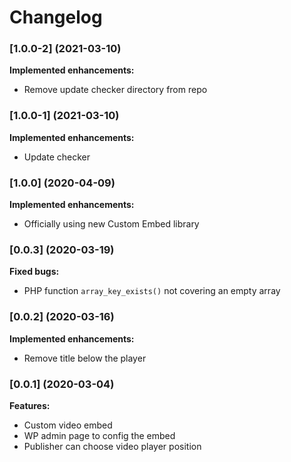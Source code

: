 # Changelog

### [1.0.0-2] (2021-03-10)

**Implemented enhancements:**
- Remove update checker directory from repo

### [1.0.0-1] (2021-03-10)

**Implemented enhancements:**
- Update checker

### [1.0.0] (2020-04-09)

**Implemented enhancements:**
- Officially using new Custom Embed library


### [0.0.3] (2020-03-19)

**Fixed bugs:**
- PHP function `array_key_exists()` not covering an empty array


### [0.0.2] (2020-03-16)

**Implemented enhancements:**
- Remove title below the player


### [0.0.1] (2020-03-04)

**Features:**
- Custom video embed
- WP admin page to config the embed
- Publisher can choose video player position
